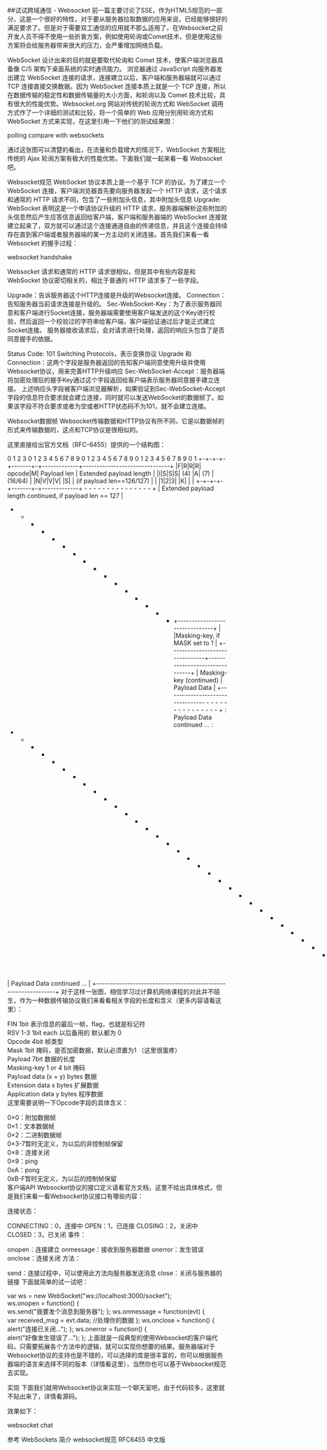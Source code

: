 ##试试跨域通信 - Websocket
前一篇主要讨论了SSE，作为HTML5规范的一部分，这是一个很好的特性，对于要从服务器拉取数据的应用来说，已经能够很好的满足要求了。但是对于需要双工通信的应用就不那么适用了，在Websocket之前开发人员不得不使用一些折衷方案，例如使用轮询或Comet技术，但是使用这些方案将会给服务器带来很大的压力，会严重增加网络负载。

WebSocket 设计出来的目的就是要取代轮询和 Comet 技术，使客户端浏览器具备像 C/S 架构下桌面系统的实时通讯能力。 浏览器通过 JavaScript 向服务器发出建立 WebSocket 连接的请求，连接建立以后，客户端和服务器端就可以通过 TCP 连接直接交换数据。因为 WebSocket 连接本质上就是一个 TCP 连接，所以在数据传输的稳定性和数据传输量的大小方面，和轮询以及 Comet 技术比较，具有很大的性能优势。Websocket.org 网站对传统的轮询方式和 WebSocket 调用方式作了一个详细的测试和比较，将一个简单的 Web 应用分别用轮询方式和 WebSocket 方式来实现，在这里引用一下他们的测试结果图：

polling compare with websockets

通过这张图可以清楚的看出，在流量和负载增大的情况下，WebSocket 方案相比传统的 Ajax 轮询方案有极大的性能优势。下面我们就一起来看一看 Websocket 吧。

Websocket规范
WebSocket 协议本质上是一个基于 TCP 的协议。为了建立一个 WebSocket 连接，客户端浏览器首先要向服务器发起一个 HTTP 请求，这个请求和通常的 HTTP 请求不同，包含了一些附加头信息，其中附加头信息 Upgrade: WebSocket 表明这是一个申请协议升级的 HTTP 请求，服务器端解析这些附加的头信息然后产生应答信息返回给客户端，客户端和服务器端的 WebSocket 连接就建立起来了，双方就可以通过这个连接通道自由的传递信息，并且这个连接会持续存在直到客户端或者服务器端的某一方主动的关闭连接。首先我们来看一看 Websocket 的握手过程：

websocket handshake

Websocket 请求和通常的 HTTP 请求很相似，但是其中有些内容是和 WebSocket 协议密切相关的，相比于普通的 HTTP 请求多了一些字段。

Upgrade：告诉服务器这个HTTP连接是升级的Websocket连接。
Connection：告知服务器当前请求连接是升级的。
Sec-WebSocket-Key：为了表示服务器同意和客户端进行Socket连接，服务器端需要使用客户端发送的这个Key进行校验，然后返回一个校验过的字符串给客户端，客户端验证通过后才能正式建立Socket连接。
服务器接收请求后，会对请求进行处理，返回的响应头包含了是否同意握手的依据。

Status Code: 101 Switching Protocols，表示变换协议
Upgrade 和 Connection：这两个字段是服务器返回的告知客户端同意使用升级并使用Websocket协议，用来完善HTTP升级响应
Sec-WebSocket-Accept：服务器端将加密处理后的握手Key通过这个字段返回给客户端表示服务器同意握手建立连接。
上述响应头字段被客户端浏览器解析，如果验证到Sec-WebSocket-Accept字段的信息符合要求就会建立连接，同时就可以发送WebSocket的数据帧了。如果该字段不符合要求或者为空或者HTTP状态码不为101，就不会建立连接。

Websocket数据帧
Websocket传输数据和HTTP协议有所不同，它是以数据帧的形式来传输数据的，这点和TCP协议是很相似的。

这里直接给出官方文档（RFC-6455）提供的一个结构图：

 0                   1                   2                   3
 0 1 2 3 4 5 6 7 8 9 0 1 2 3 4 5 6 7 8 9 0 1 2 3 4 5 6 7 8 9 0 1
 +-+-+-+-+-------+-+-------------+-------------------------------+
 |F|R|R|R| opcode|M| Payload len |    Extended payload length    |
 |I|S|S|S|  (4)  |A|     (7)     |             (16/64)           |
 |N|V|V|V|       |S|             |   (if payload len==126/127)   |
 | |1|2|3|       |K|             |                               |
 +-+-+-+-+-------+-+-------------+ - - - - - - - - - - - - - - - +
 |     Extended payload length continued, if payload len == 127  |
 + - - - - - - - - - - - - - - - +-------------------------------+
 |                               |Masking-key, if MASK set to 1  |
 +-------------------------------+-------------------------------+
 | Masking-key (continued)       |          Payload Data         |
 +-------------------------------- - - - - - - - - - - - - - - - +
 :                     Payload Data continued ...                :
 + - - - - - - - - - - - - - - - - - - - - - - - - - - - - - - - +
 |                     Payload Data continued ...                |
 +---------------------------------------------------------------+
对于这样一张图，相信学习过计算机网络课程的对此并不陌生，作为一种数据传输协议我们来看看相关字段的长度和含义（更多内容请看这里）：

FIN      1bit 表示信息的最后一帧，flag，也就是标记符  
RSV 1-3  1bit each 以后备用的 默认都为 0  
Opcode   4bit 帧类型  
Mask     1bit 掩码，是否加密数据，默认必须置为1 （这里很蛋疼）  
Payload  7bit 数据的长度  
Masking-key      1 or 4 bit 掩码  
Payload data     (x + y) bytes 数据  
Extension data   x bytes  扩展数据  
Application data y bytes  程序数据  
这里需要说明一下Opcode字段的具体含义：

0×0：附加数据帧  
0×1：文本数据帧  
0×2：二进制数据帧  
0×3-7暂时无定义，为以后的非控制帧保留  
0×8：连接关闭  
0×9：ping  
0xA：pong  
0xB-F暂时无定义，为以后的控制帧保留  
客户端API
Websocket协议的接口定义请看官方文档，这里不给出具体格式，但是我们来看一看Websocket协议接口有哪些内容：

连接状态：

CONNECTING：0，连接中
OPEN：1，已连接
CLOSING：2，关闭中
CLOSED：3，已关闭
事件：

onopen：连接建立
onmessage：接收到服务器数据
onerror：发生错误
onclose：连接关闭
方法：

send：连接过程中，可以使用此方法向服务器发送消息
close：关闭与服务器的链接
下面就简单的试一试吧：

var ws = new WebSocket("ws://localhost:3000/socket");  
ws.onopen = function() {  
     ws.send("我要发个消息到服务器");
};
ws.onmessage = function(evt) {  
    var received_msg = evt.data;
    //处理你的数据
};
ws.onclose = function() {  
    alert("连接已关闭..."); 
};
ws.onerror = function() {  
    alert("好像发生错误了..."); 
};
上面就是一段典型的使用Websocket的客户端代码，只需要拓展各个方法中的逻辑，就可以实现你想要的结果。服务器端对于Websocket协议的支持也是不错的，可以选择的库是很丰富的，你可以根据服务器端的语言来选择不同的版本（详情看这里），当然你也可以基于Websocket规范去实现。

实现
下面我们就用Websocket协议来实现一个聊天室吧，由于代码较多，这里就不贴出来了，详情看源码。

效果如下：

websocket chat

参考
WebSockets 简介
websocket规范 RFC6455 中文版

